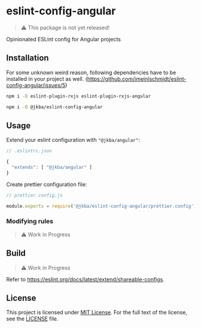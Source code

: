 # eslint-config-angular

> :warning: This package is not yet released!

Opinionated ESLint config for Angular projects


## Installation

For some unknown weird reason, following dependencies have to be installed in your project as well. (https://github.com/jmeinlschmidt/eslint-config-angular/issues/5)

```sh
npm i -D eslint-plugin-rxjs eslint-plugin-rxjs-angular
```

```sh
npm i -D @jkba/eslint-config-angular
```


## Usage

Extend your eslint configuration with `"@jkba/angular"`:

```javascript
// .eslintrc.json

{
  "extends": [ "@jkba/angular" ]
}
```

Create prettier configuration file:

```javascript
// prettier.config.js

module.exports = require('@jkba/eslint-config-angular/prettier.config');
```


### Modifying rules

> :warning: Work in Progress


## Build

> :warning: Work in Progress

Refer to https://eslint.org/docs/latest/extend/shareable-configs.


## License

This project is licensed under [MIT License](http://opensource.org/licenses/MIT/).
For the full text of the license, see the [LICENSE](LICENSE) file.
